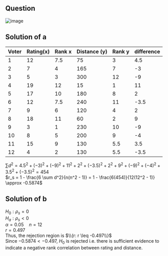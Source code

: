 ## Question

![image](https://github.com/user-attachments/assets/3b57c69a-3c36-4980-90ef-47b7f4edd34d)

## Solution of a

| Voter | Rating(x) | Rank x | Distance (y) | Rank y| difference |
|-------|-----------|--------|--------------|-------|------------|
|   1   | 12        |  7.5   |      75      |   3   |     4.5    |
|   2   | 7         |    4   |     165      |   7   |      -3    |
|   3   | 5         |    3   |     300      |  12   |      -9    |
|   4   | 19        |   12   |      15      |   1   |      11    |
|   5   | 17        |   10   |     180      |   8   |       2    |
|   6   | 12        |  7.5   |     240      |  11   |    -3.5    |
|   7   | 9         |    6   |     120      |   4   |       2    |
|   8   | 18        |   11   |      60      |   2   |       9    |
|   9   | 3         |    1   |     230      |  10   |      -9    |
|  10   | 8         |    5   |     200      |   9   |      -4    |
|  11   | 15        |    9   |     130      | 5.5   |     3.5    |
|  12   | 4         |    2   |     130      | 5.5   |    -3.5    |

$\sum d^2 = 4.5^2 + (-3)^2 + (-9)^2 + 11^2 + 2^2 + (-3.5)^2 + 2^2 + 9^2 + (-9)^2 + (-4)^2 + 3.5^2 + (-3.5)^2 = 454$  
$r_s = 1 - \frac{6 \sum d^2}{n(n^2 - 1)} = 1 - \frac{6(454)}{12(12^2 - 1)} \approx -0.5874$  

## Solution of b

$H_0: \rho_s = 0$  
$H_a: \rho_s < 0$  
$\alpha = 0.05 \quad n = 12$  
$r = 0.497$  
Thus, the rejection region is $\\{r: r \leq -0.497\\}$  
Since $-0.5874 < -0.497$, $H_0$ is rejected i.e. there is sufficient evidence to indicate a negative rank correlation between rating and distance.
